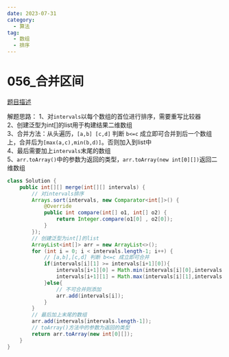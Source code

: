 ```yaml
---
date: 2023-07-31
category: 
  - 算法
tag: 
  - 数组
  - 排序
---
```


# 056_合并区间

<!-- more -->

[题目描述](https://leetcode.cn/problems/merge-intervals/description/)

<Badge text="中等" type="warning" vertical="middle" />


解题思路：
1、对`intervals`以每个数组的首位进行排序，需要重写比较器  
2、创建泛型为int[]的list用于构建结果二维数组  
3、合并方法：从头遍历，`[a,b] [c,d]` 判断 `b<=c` 成立即可合并到后一个数组上，合并后为`[max(a,c),min(b,d)]`。否则加入到list中  
4、最后需要加上`intervals`末尾的数组  
5、`arr.toArray()`中的参数为返回的类型，`arr.toArray(new int[0][])`返回二维数组  

```java
class Solution {
    public int[][] merge(int[][] intervals) {
        // 对intervals排序
        Arrays.sort(intervals, new Comparator<int[]>() {
            @Override
            public int compare(int[] o1, int[] o2) {
                return Integer.compare(o1[0] , o2[0]);
            }
        });
        // 创建泛型为int[]的list
        ArrayList<int[]> arr = new ArrayList<>();
        for (int i = 0; i < intervals.length-1; i++) {
            // [a,b],[c,d] 判断 b<=c 成立即可合并
            if(intervals[i][1] >= intervals[i+1][0]){
                intervals[i+1][0] = Math.min(intervals[i][0],intervals[i+1][0]);
                intervals[i+1][1] = Math.max(intervals[i][1],intervals[i+1][1]);
            }else{
                // 不可合并则添加
                arr.add(intervals[i]);
            }
        }
        // 最后加上末尾的数组
        arr.add(intervals[intervals.length-1]);
        // toArray()方法中的参数为返回的类型
        return arr.toArray(new int[0][]);
    }
}
```